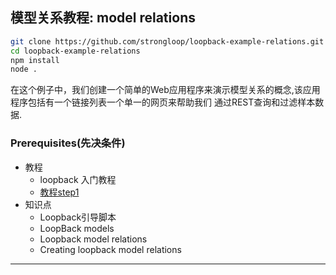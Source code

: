 ## 模型关系教程: model relations

```bash
git clone https://github.com/strongloop/loopback-example-relations.git
cd loopback-example-relations
npm install
node .
```

在这个例子中，我们创建一个简单的Web应用程序来演示模型关系的概念,该应用程序包括有一个链接列表一个单一的网页来帮助我们 通过REST查询和过滤样本数据.  


### Prerequisites(先决条件)

- 教程
    - loopback 入门教程
    - [教程step1](https://github.com/strongloop/loopback-example#step1)
- 知识点
    - Loopback引导脚本
    - LoopBack models
    - Loopback model relations
    - Creating loopback model relations




























- - -

